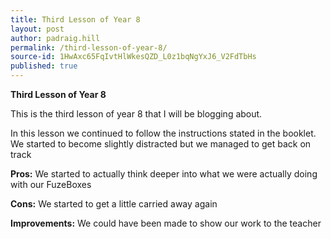 ```yaml
---
title: Third Lesson of Year 8
layout: post
author: padraig.hill
permalink: /third-lesson-of-year-8/
source-id: 1HwAxc65FqIvtHlWkesQZD_L0z1bqNgYxJ6_V2FdTbHs
published: true
---
```

**Third Lesson of Year 8**

This is the third lesson of year 8 that I will be blogging about.

In this lesson we continued to follow the instructions stated in the booklet. We started to become slightly distracted but we managed to get back on track

**Pros:** We started to actually think deeper into what we were actually doing with our FuzeBoxes

**Cons:** We started to get a little carried away again

**Improvements:** We could have been made to show our work to the teacher

